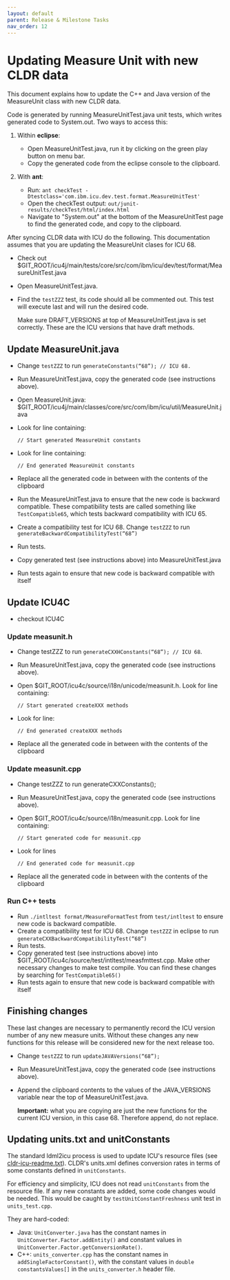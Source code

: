 ```yaml
---
layout: default
parent: Release & Milestone Tasks
nav_order: 12
---
```


<!--
© 2020 and later: Unicode, Inc. and others.
License & terms of use: http://www.unicode.org/copyright.html
-->

# Updating Measure Unit with new CLDR data

This document explains how to update the C++ and Java version of the MeasureUnit
class with new CLDR data.

Code is generated by running MeasureUnitTest.java unit tests, which writes
generated code to System.out. Two ways to access this:

1. Within **eclipse**:
   - Open MeasureUnitTest.java, run it by clicking on the green play button on
     menu bar.
   - Copy the generated code from the eclipse console to the clipboard.

2. With **ant**:
   - Run: `ant checkTest
     -Dtestclass='com.ibm.icu.dev.test.format.MeasureUnitTest'`
   - Open the checkTest output: `out/junit-results/checkTest/html/index.html`
   - Navigate to "System.out" at the bottom of the MeasureUnitTest page to find
     the generated code, and copy to the clipboard.

After syncing CLDR data with ICU do the following. This documentation assumes
that you are updating the MeasureUnit clases for ICU 68.

* Check out
  $GIT_ROOT/icu4j/main/tests/core/src/com/ibm/icu/dev/test/format/MeasureUnitTest.java
* Open MeasureUnitTest.java.
* Find the `testZZZ` test, its code should all be commented out. This test will
  execute last and will run the desired code.

    Make sure DRAFT_VERSIONS at top of MeasureUnitTest.java is set correctly.
    These are the ICU versions that have draft methods.

## Update MeasureUnit.java

* Change `testZZZ` to run `generateConstants(“68”); // ICU 68.`
* Run MeasureUnitTest.java, copy the generated code (see instructions above).
* Open MeasureUnit.java:
  $GIT_ROOT/icu4j/main/classes/core/src/com/ibm/icu/util/MeasureUnit.java
* Look for line containing:

  `// Start generated MeasureUnit constants`
* Look for line containing:

  `// End generated MeasureUnit constants`
* Replace all the generated code in between with the contents of the clipboard
* Run the MeasureUnitTest.java to ensure that the new code is backward
  compatible. These compatibility tests are called something like
  `TestCompatible65`, which tests backward compatibility with ICU 65.
* Create a compatibility test for ICU 68. Change `testZZZ` to run
  `generateBackwardCompatibilityTest(“68”)`
* Run tests.
* Copy generated test (see instructions above) into MeasureUnitTest.java
* Run tests again to ensure that new code is backward compatible with itself

## Update ICU4C

* checkout ICU4C

### Update measunit.h

* Change testZZZ to run `generateCXXHConstants(“68”); // ICU 68`.
* Run MeasureUnitTest.java, copy the generated code (see instructions above).
* Open $GIT_ROOT/icu4c/source/i18n/unicode/measunit.h. Look for line containing:

  `// Start generated createXXX methods`
* Look for line:

  `// End generated createXXX methods`
* Replace all the generated code in between with the contents of the clipboard

### Update measunit.cpp

* Change testZZZ to run generateCXXConstants();
* Run MeasureUnitTest.java, copy the generated code (see instructions above).
* Open $GIT_ROOT/icu4c/source/i18n/measunit.cpp. Look for line containing:

  `// Start generated code for measunit.cpp`
* Look for lines

  `// End generated code for measunit.cpp`
* Replace all the generated code in between with the contents of the clipboard

### Run C++ tests

* Run `./intltest format/MeasureFormatTest` from `test/intltest` to ensure new
  code is backward compatible.
* Create a compatibility test for ICU 68. Change `testZZZ` in eclipse to run
  `generateCXXBackwardCompatibilityTest(“68”)`
* Run tests.
* Copy generated test (see instructions above) into
  $GIT_ROOT/icu4c/source/test/intltest/measfmttest.cpp. Make other necessary
  changes to make test compile. You can find these changes by searching for
  `TestCompatible65()`
* Run tests again to ensure that new code is backward compatible with itself

## Finishing changes

These last changes are necessary to permanently record the ICU version number of
any new measure units. Without these changes any new functions for this release
will be considered new for the next release too.

* Change `testZZZ` to run `updateJAVAVersions(“68”);`
* Run MeasureUnitTest.java, copy the generated code (see instructions above).
* Append the clipboard contents to the values of the JAVA_VERSIONS variable
  near the top of MeasureUnitTest.java.

  **Important:** what you are copying are just the new functions for the current
  ICU version, in this case 68. Therefore append, do not replace.

## Updating units.txt and unitConstants

The standard ldml2icu process is used to update ICU's resource files (see
[cldr-icu-readme.txt](../../../../icu4c/source/data/cldr-icu-readme.txt)).
CLDR's units.xml defines conversion rates in terms of some constants defined in
`unitConstants`.

For efficiency and simplicity, ICU does not read `unitConstants` from the
resource file. If any new constants are added, some code changes would be
needed. This would be caught by `testUnitConstantFreshness` unit test in
`units_test.cpp`.

They are hard-coded:
* Java: `UnitConverter.java` has the constant names in
  `UnitConverter.Factor.addEntity()` and constant values in
  `UnitConverter.Factor.getConversionRate()`.
* C++: `units_converter.cpp` has the constant names in
  `addSingleFactorConstant()`, with the constant values in `double
  constantsValues[]` in the `units_converter.h` header file.
